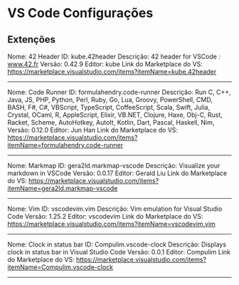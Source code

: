 # VS Code Configurações

## Extenções

Nome: 42 Header
ID: kube.42header
Descrição: 42 header for VSCode : www.42.fr
Versão: 0.42.9
Editor: kube
Link do Marketplace do VS: https://marketplace.visualstudio.com/items?itemName=kube.42header
___
Nome: Code Runner
ID: formulahendry.code-runner
Descrição: Run C, C++, Java, JS, PHP, Python, Perl, Ruby, Go, Lua, Groovy, PowerShell, CMD, BASH, F#, C#, VBScript, TypeScript, CoffeeScript, Scala, Swift, Julia, Crystal, OCaml, R, AppleScript, Elixir, VB.NET, Clojure, Haxe, Obj-C, Rust, Racket, Scheme, AutoHotkey, AutoIt, Kotlin, Dart, Pascal, Haskell, Nim, 
Versão: 0.12.0
Editor: Jun Han
Link do Marketplace do VS: https://marketplace.visualstudio.com/items?itemName=formulahendry.code-runner
___
Nome: Markmap
ID: gera2ld.markmap-vscode
Descrição: Visualize your markdown in VSCode
Versão: 0.0.17
Editor: Gerald Liu
Link do Marketplace do VS: https://marketplace.visualstudio.com/items?itemName=gera2ld.markmap-vscode
___
Nome: Vim
ID: vscodevim.vim
Descrição: Vim emulation for Visual Studio Code
Versão: 1.25.2
Editor: vscodevim
Link do Marketplace do VS: https://marketplace.visualstudio.com/items?itemName=vscodevim.vim
___
Nome: Clock in status bar
ID: Compulim.vscode-clock
Descrição: Displays clock in status bar in Visual Studio Code
Versão: 0.0.1
Editor: Compulim
Link do Marketplace do VS: https://marketplace.visualstudio.com/items?itemName=Compulim.vscode-clock
___
